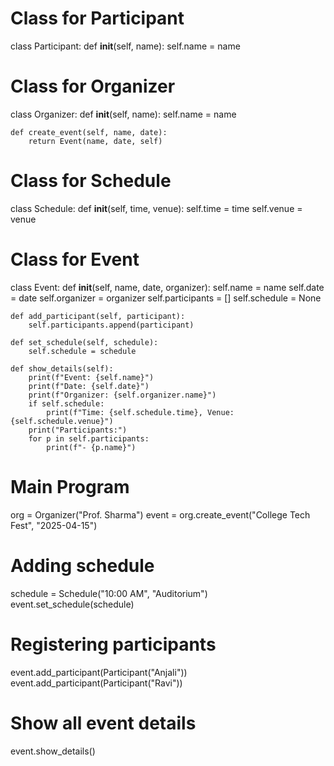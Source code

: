 # Class for Participant
class Participant:
    def __init__(self, name):
        self.name = name

# Class for Organizer
class Organizer:
    def __init__(self, name):
        self.name = name

    def create_event(self, name, date):
        return Event(name, date, self)

# Class for Schedule
class Schedule:
    def __init__(self, time, venue):
        self.time = time
        self.venue = venue

# Class for Event
class Event:
    def __init__(self, name, date, organizer):
        self.name = name
        self.date = date
        self.organizer = organizer
        self.participants = []
        self.schedule = None

    def add_participant(self, participant):
        self.participants.append(participant)

    def set_schedule(self, schedule):
        self.schedule = schedule

    def show_details(self):
        print(f"Event: {self.name}")
        print(f"Date: {self.date}")
        print(f"Organizer: {self.organizer.name}")
        if self.schedule:
            print(f"Time: {self.schedule.time}, Venue: {self.schedule.venue}")
        print("Participants:")
        for p in self.participants:
            print(f"- {p.name}")

# Main Program
org = Organizer("Prof. Sharma")
event = org.create_event("College Tech Fest", "2025-04-15")

# Adding schedule
schedule = Schedule("10:00 AM", "Auditorium")
event.set_schedule(schedule)

# Registering participants
event.add_participant(Participant("Anjali"))
event.add_participant(Participant("Ravi"))

# Show all event details
event.show_details()
